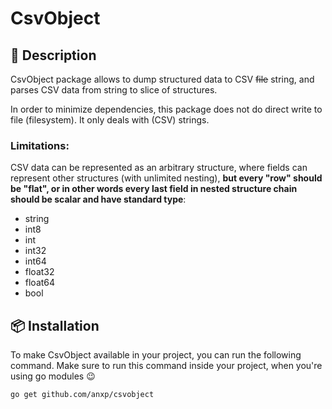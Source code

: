 # CsvObject
## 📖 Description
CsvObject package allows to dump structured data to CSV ~~file~~ string, 
and parses CSV data from string to slice of structures.

In order to minimize dependencies, this package does not do direct write to file (filesystem). 
It only deals with (CSV) strings.

### Limitations:
CSV data can be represented as an arbitrary structure, 
where fields can represent other structures (with unlimited nesting), 
**but every "row" should be "flat", or in other words every last field in nested structure 
chain should be scalar and have standard type**: 
- string
- int8
- int
- int32
- int64
- float32
- float64
- bool

## 📦 Installation
To make CsvObject available in your project, you can run the following command.
Make sure to run this command inside your project, when you're using go modules 😉

```sh 
go get github.com/anxp/csvobject
```